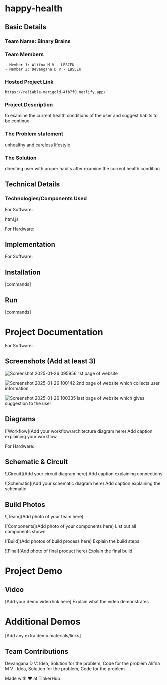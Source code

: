 # happy-health


## Basic Details
### Team Name: Binary Brains


### Team Members
    - Member 1: Alifna M V - LBSCEK
    - Member 2: Devangana D V - LBSCEK
     

### Hosted Project Link
    https://reliable-marigold-4fb7f0.netlify.app/

### Project Description
to examine the current health conditions of the user and suggest habits to be continue

### The Problem statement
unhealthy and careless lifestyle 

### The Solution
directing user with proper habits after examine the current health condition

## Technical Details
### Technologies/Components Used
For Software:

html,js



For Hardware:




## Implementation
For Software:

## Installation
[commands]

## Run
[commands]

# Project Documentation
For Software:

## Screenshots (Add at least 3)

![Screenshot 2025-01-26 095956](https://github.com/user-attachments/assets/63b4a449-cad7-4ef8-954f-3f8b10ffdd0d) 1st page of website

![Screenshot 2025-01-26 100142](https://github.com/user-attachments/assets/23f77d04-af31-4186-aa98-bf28467d63da) 2nd page of website which collects user information


![Screenshot 2025-01-26 100335](https://github.com/user-attachments/assets/f93ff89f-000c-48f6-95d9-af9ee7aabe75)  last page of website which gives suggestion to the user


## Diagrams
![Workflow](Add your workflow/architecture diagram here) Add caption explaining your workflow

For Hardware:

## Schematic & Circuit
![Circuit](Add your circuit diagram here) Add caption explaining connections

![Schematic](Add your schematic diagram here) Add caption explaining the schematic

## Build Photos
![Team](Add photo of your team here)

![Components](Add photo of your components here) List out all components shown

![Build](Add photos of build process here) Explain the build steps

![Final](Add photo of final product here) Explain the final build

# Project Demo
## Video
[Add your demo video link here] Explain what the video demonstrates

# Additional Demos
[Add any extra demo materials/links]

## Team Contributions
Devangana D V: Idea, Solution for the problem, Code for the problem
Alifna M V : Idea, Solution for the problem, Code for the problem

Made with ❤️ at TinkerHub
